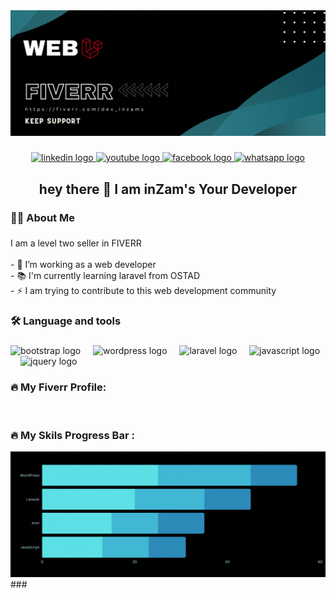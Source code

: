 <div align="center">
  <img src="github banner.gif"  />
</div>

###

<div align="center">
  <a href="https://www.linkedin.com/in/inzams/" target="_blank">
    <img src="https://img.shields.io/static/v1?message=LinkedIn&logo=linkedin&label=&color=0077B5&logoColor=white&labelColor=&style=for-the-badge" height="25" alt="linkedin logo"  />
  </a>
  <a href="https://www.youtube.com/@DeveloperInZamS" target="_blank">
    <img src="https://img.shields.io/static/v1?message=Youtube&logo=youtube&label=&color=FF0000&logoColor=white&labelColor=&style=for-the-badge" height="25" alt="youtube logo"  />
  </a>
  <a href="https://www.facebook.com/developerinzams" target="_blank">
    <img src="https://img.shields.io/static/v1?message=Facebook&logo=facebook&label=&color=1877F2&logoColor=white&labelColor=&style=for-the-badge" height="25" alt="facebook logo"  />
  </a>
  <a href="https://wa.me/+8801704519296" target="_blank">
    <img src="https://img.shields.io/static/v1?message=Whatsapp&logo=whatsapp&label=&color=25D366&logoColor=white&labelColor=&style=for-the-badge" height="25" alt="whatsapp logo"  />
  </a>
</div>

###

<h2 align="center">hey there 👋 I am inZam's Your Developer</h2>

###

<h3 align="left">👩‍💻  About Me</h3>

###

<p align="left">I am a level two seller in FIVERR<br><br>- 🔭 I’m working as a web developer<br>- 📚 I'm currently learning  laravel from OSTAD<br>- ⚡ I am trying to contribute to this web development community</p>

###

<h3 align="left">🛠 Language and tools</h3>

###

<div align="left">
  <img src="https://cdn.jsdelivr.net/gh/devicons/devicon/icons/bootstrap/bootstrap-original.svg" height="40" alt="bootstrap logo"  />
  <img width="12" />
  <img src="https://cdn.jsdelivr.net/gh/devicons/devicon/icons/wordpress/wordpress-original.svg" height="40" alt="wordpress logo"  />
  <img width="12" />
  <img src="https://cdn.jsdelivr.net/gh/devicons/devicon/icons/laravel/laravel-plain.svg" height="40" alt="laravel logo"  />
  <img width="12" />
  <img src="https://cdn.jsdelivr.net/gh/devicons/devicon/icons/javascript/javascript-original.svg" height="40" alt="javascript logo"  />
  <img width="12" />
  <img src="https://cdn.jsdelivr.net/gh/devicons/devicon/icons/jquery/jquery-original.svg" height="40" alt="jquery logo"  />
</div>

###
<h3 align="left">🔥   My Fiverr Profile:</h3>
<!-- Put this code anywhere in the body of your page where you want the badge to show up. -->

<div itemscope itemtype='http://schema.org/Person' class='fiverr-seller-widget' style='display: inline-block;'>
     <a itemprop='url' href=https://www.fiverr.com/dev_inzams rel="nofollow" target="_blank" style='display: inline-block;'>
        <div class='fiverr-seller-content' id='fiverr-seller-widget-content-e54dbeae-160d-4f79-8ce7-c1552fddad36' itemprop='contentURL' style='display: none;'></div>
        <div id='fiverr-widget-seller-data' style='display: none;'>
            <div itemprop='name' >dev_inzams</div>
            <div itemscope itemtype='http://schema.org/Organization'><span itemprop='name'>Fiverr</span></div>
            <div itemprop='jobtitle'>Seller</div>
            <div itemprop='description'>Hi there, I am Inzams, and I am an experienced WordPress Web Font end Developer, with 2+ years of experience. My first goal is to satisfy the client 100%. I will work according to all your requirements. I am expert on WordPress all category's website. Like E-commerce, LMS, Blog, Portfolio, Newspaper and all website I can build on your requirement. With all websites I offer  speed optimization, website security etc, which makes your user experience better. I use Elementor, Elementor Pro, Divi, WP Bakery, TagDiv, Gutenberg as a page builder to develop your WordPress websites.</div>
        </div>
    </a>
</div>

<script id='fiverr-seller-widget-script-e54dbeae-160d-4f79-8ce7-c1552fddad36' src='https://widgets.fiverr.com/api/v1/seller/dev_inzams?widget_id=e54dbeae-160d-4f79-8ce7-c1552fddad36' data-config='{"category_name":"Programming \u0026 Tech"}' async='true' defer='true'></script>


<h3 align="left">🔥   My Skils Progress Bar :</h3>
<div align="center">
  <img src="github  progress bar.gif"  />
</div>
###
